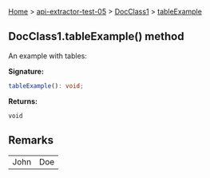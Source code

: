 [Home](./index) &gt; [api-extractor-test-05](./api-extractor-test-05.md) &gt; [DocClass1](./api-extractor-test-05.docclass1.md) &gt; [tableExample](./api-extractor-test-05.docclass1.tableexample.md)

## DocClass1.tableExample() method

An example with tables:

<b>Signature:</b>

```typescript
tableExample(): void;
```
<b>Returns:</b>

`void`

## Remarks

<table> <tr> <td>John</td> <td>Doe</td> </tr> </table>


